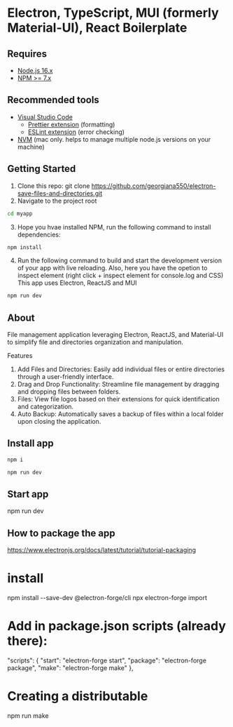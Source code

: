 # Electron, TypeScript, MUI (formerly Material-UI), React Boilerplate

## Requires

- [Node.js 16.x](https://nodejs.org/en/)
- [NPM >= 7.x](https://github.com/npm/cli)

## Recommended tools

- [Visual Studio Code](https://code.visualstudio.com/)
  - [Prettier extension](https://marketplace.visualstudio.com/items?itemName=esbenp.prettier-vscode) (formatting)
  - [ESLint extension](https://marketplace.visualstudio.com/items?itemName=dbaeumer.vscode-eslint) (error checking)
- [NVM](https://github.com/nvm-sh/nvm) (mac only. helps to manage multiple node.js versions on your machine)

## Getting Started

1. Clone this repo: git clone https://github.com/georgiana550/electron-save-files-and-directories.git
2. Navigate to the project root

```sh
cd myapp
```

3. Hope you hvae installed NPM, run the following command to install dependencies:

```sh
npm install
```

4. Run the following command to build and start the development version of your app with live reloading.
Also, here you have the opetion to inspect element (right click + inspect element for console.log and CSS)
This app uses Electron, ReactJS and MUI

```sh
npm run dev
```

## About
File management application leveraging Electron, ReactJS, and Material-UI to simplify file and directories organization and manipulation.

Features
1. Add Files and Directories: Easily add individual files or entire directories through a user-friendly interface.
2. Drag and Drop Functionality: Streamline file management by dragging and dropping files between folders.
3. Files: View file logos based on their extensions for quick identification and categorization.
4. Auto Backup: Automatically saves a backup of files within a local folder upon closing the application.

## Install app
```sh
npm i
```
```sh
npm run dev
```

## Start app
npm run dev

## How to package the app 
https://www.electronjs.org/docs/latest/tutorial/tutorial-packaging
# install
npm install --save-dev @electron-forge/cli
npx electron-forge import

# Add in package.json scripts (already there):
"scripts": {
  "start": "electron-forge start",
  "package": "electron-forge package",
  "make": "electron-forge make"
},

# Creating a distributable
npm run make